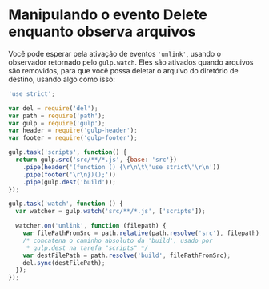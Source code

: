 # Manipulando o evento Delete enquanto observa arquivos

Você pode esperar pela ativação de eventos `'unlink'`, usando o observador retornado pelo `gulp.watch`. Eles são ativados quando arquivos são removidos, para que você possa deletar o arquivo do diretório de destino, usando algo como isso:

```js
'use strict';

var del = require('del');
var path = require('path');
var gulp = require('gulp');
var header = require('gulp-header');
var footer = require('gulp-footer');

gulp.task('scripts', function() {
  return gulp.src('src/**/*.js', {base: 'src'})
    .pipe(header('(function () {\r\n\t\'use strict\'\r\n'))
    .pipe(footer('\r\n})();'))
    .pipe(gulp.dest('build'));
});

gulp.task('watch', function () {
  var watcher = gulp.watch('src/**/*.js', ['scripts']);

  watcher.on('unlink', function (filepath) {
    var filePathFromSrc = path.relative(path.resolve('src'), filepath);
    /* concatena o caminho absoluto da 'build', usado por
     * gulp.dest na tarefa "scripts" */
    var destFilePath = path.resolve('build', filePathFromSrc);
    del.sync(destFilePath);
  });
});
```
